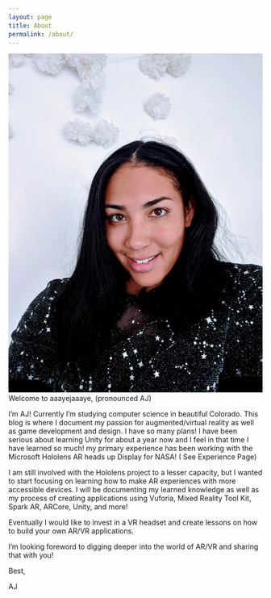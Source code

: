 ```yaml
---
layout: page
title: About
permalink: /about/
---
```


![Image of Me](/pictures\image1.jpg)
Welcome to aaayejaaaye, (pronounced AJ)

I’m AJ! Currently I’m studying computer science in beautiful Colorado. This blog is where I document my passion for augmented/virtual reality as well as game development and design. I have so many plans! I have been serious about learning Unity for about a year now and I feel in that time I have learned so much! my primary experience has been working with the Microsoft Hololens AR heads up Display for NASA! ( See Experience Page)

I am still involved with the Hololens project to a lesser capacity, but I wanted to start focusing on learning how to make AR experiences with more accessible devices. I will be documenting my learned knowledge as well as my process of creating applications using Vuforia, Mixed Reality Tool Kit, Spark AR, ARCore, Unity, and more!

Eventually I would like to invest in a VR headset and create lessons on how to build your own AR/VR applications.

I’m looking foreword to digging deeper into the world of AR/VR and sharing that with you!

Best,

AJ

